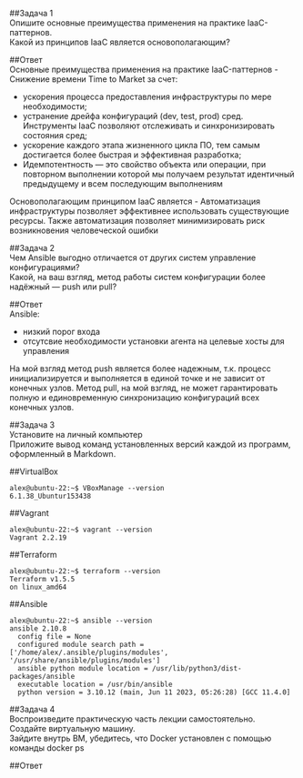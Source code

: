##Задача 1  
Опишите основные преимущества применения на практике IaaC-паттернов.  
Какой из принципов IaaC является основополагающим?  

##Ответ  
Основные преимущества применения на практике IaaC-паттернов - Снижение времени Time to Market за счет:  
* ускорения процесса предоставления инфраструктуры по мере необходимости;  
* устранение дрейфа конфигураций (dev, test, prod) сред. Инструменты IaaC позволяют отслеживать и синхронизировать состояния сред;  
* ускорение каждого этапа жизненного цикла ПО, тем самым достигается более быстрая и эффективная разработка;  
* Идемпотентность — это свойство объекта или операции, при повторном выполнении которой мы получаем результат идентичный предыдущему и всем последующим выполнениям  

Основополагающим принципом IaaC является - Автоматизация инфраструктуры позволяет эффективнее использовать существующие ресурсы. Также автоматизация позволяет минимизировать риск возникновения человеческой ошибки

##Задача 2  
Чем Ansible выгодно отличается от других систем управление конфигурациями?  
Какой, на ваш взгляд, метод работы систем конфигурации более надёжный — push или pull?  

##Ответ  
Ansible:  
* низкий порог входа  
* отсутсвие необходимости установки агента на целевые хосты для управления  

На мой взгляд метод push является более надежным, т.к. процесс инициализируется и выполняется в единой точке и не зависит от конечных узлов.
Метод pull, на мой взгляд, не может гарантировать полную и единовременную синхронизацию конфигураций всех конечных узлов.


##Задача 3  
Установите на личный компьютер  
Приложите вывод команд установленных версий каждой из программ, оформленный в Markdown.  

##VirtualBox  
```
alex@ubuntu-22:~$ VBoxManage --version
6.1.38_Ubuntur153438
```
##Vagrant  
```
alex@ubuntu-22:~$ vagrant --version
Vagrant 2.2.19
```
##Terraform  
```
alex@ubuntu-22:~$ terraform --version
Terraform v1.5.5
on linux_amd64
```
##Ansible  
```
alex@ubuntu-22:~$ ansible --version
ansible 2.10.8
  config file = None
  configured module search path = ['/home/alex/.ansible/plugins/modules', '/usr/share/ansible/plugins/modules']
  ansible python module location = /usr/lib/python3/dist-packages/ansible
  executable location = /usr/bin/ansible
  python version = 3.10.12 (main, Jun 11 2023, 05:26:28) [GCC 11.4.0]
```

##Задача 4  
Воспроизведите практическую часть лекции самостоятельно.  
Создайте виртуальную машину.  
Зайдите внутрь ВМ, убедитесь, что Docker установлен с помощью команды docker ps  

##Ответ  

